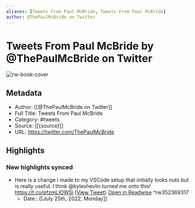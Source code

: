 ```yaml
---
aliases: [Tweets From Paul McBride, Tweets From Paul McBride]
author: @ThePaulMcBride on Twitter
---
```

# Tweets From Paul McBride by @ThePaulMcBride on Twitter

![rw-book-cover](https://pbs.twimg.com/profile_images/1520728127982424067/LAxyQbHC.jpg)

## Metadata
- Author: [[@ThePaulMcBride on Twitter]]
- Full Title: Tweets From Paul McBride
- Category: #tweets
- Source: [[{source}]]
- URL: https://twitter.com/ThePaulMcBride

## Highlights
### New highlights synced
- Here is a change I made to my VSCode setup that initially looks nuts but is really useful. I think @kyleshevlin turned me onto this! https://t.co/pfzmLIOWSi ([View Tweet](https://twitter.com/ThePaulMcBride/status/1523648279900454912)) [Open in Readwise](https://readwise.io/open/352369317) ^rw352369317
    - Date:: [[July 25th, 2022, Monday]]
